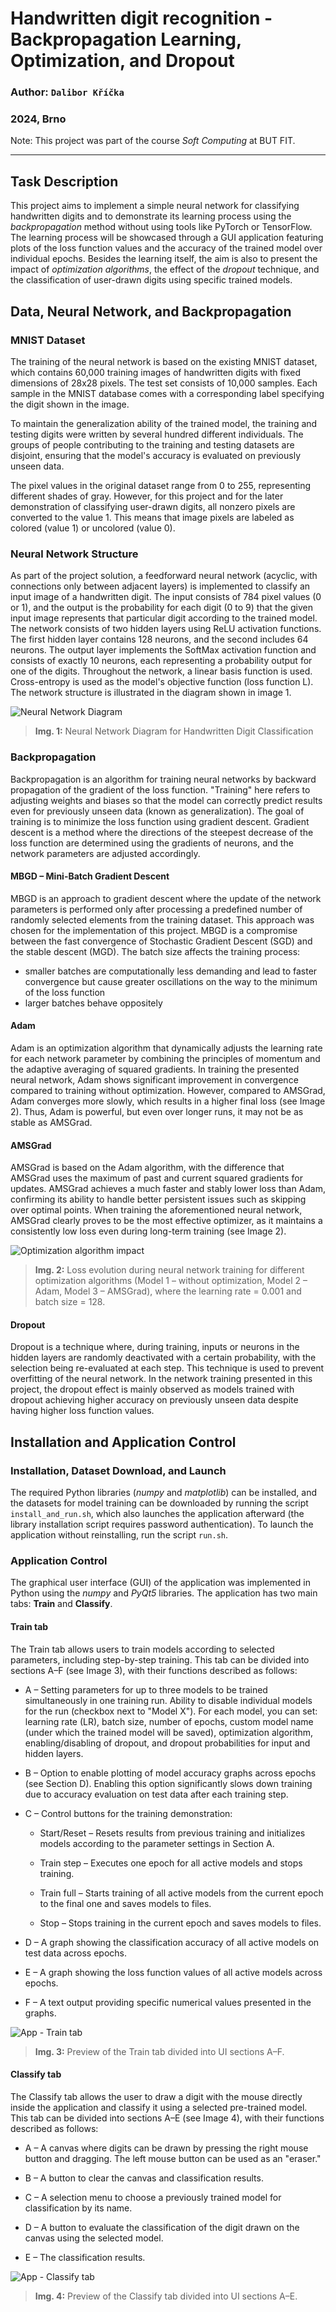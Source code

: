 # **Handwritten digit recognition - Backpropagation Learning, Optimization, and Dropout**
### Author: `Dalibor Kříčka`
### 2024, Brno

Note: This project was part of the course _Soft Computing_ at BUT FIT.

---

## **Task Description**
This project aims to implement a simple neural network for classifying handwritten digits and to demonstrate its learning process using the _backpropagation_ method without using tools like PyTorch or TensorFlow. The learning process will be showcased through a GUI application featuring plots of the loss function values and the accuracy of the trained model over individual epochs. Besides the learning itself, the aim is also to present the impact of _optimization algorithms_, the effect of the _dropout_ technique, and the classification of user-drawn digits using specific trained models.

## **Data, Neural Network, and Backpropagation**
### **MNIST Dataset**
The training of the neural network is based on the existing MNIST dataset, which contains 60,000 training images of handwritten digits with fixed dimensions of 28x28 pixels. The test set consists of 10,000 samples. Each sample in the MNIST database comes with a corresponding label specifying the digit shown in the image.

To maintain the generalization ability of the trained model, the training and testing digits were written by several hundred different individuals. The groups of people contributing to the training and testing datasets are disjoint, ensuring that the model's accuracy is evaluated on previously unseen data.

The pixel values in the original dataset range from 0 to 255, representing different shades of gray. However, for this project and for the later demonstration of classifying user-drawn digits, all nonzero pixels are converted to the value 1. This means that image pixels are labeled as colored (value 1) or uncolored (value 0).

### **Neural Network Structure**
As part of the project solution, a feedforward neural network (acyclic, with connections only between adjacent layers) is implemented to classify an input image of a handwritten digit.
The input consists of 784 pixel values (0 or 1), and the output is the probability for each digit (0 to 9) that the given input image represents that particular digit according to the trained model.
The network consists of two hidden layers using ReLU activation functions. The first hidden layer contains 128 neurons, and the second includes 64 neurons. The output layer implements the SoftMax activation function and consists of exactly 10 neurons, each representing a probability output for one of the digits.
Throughout the network, a linear basis function is used. Cross-entropy is used as the model's objective function (loss function L).
The network structure is illustrated in the diagram shown in image 1.

![Neural Network Diagram](img/sfcNN.png)
> **Img. 1:** Neural Network Diagram for Handwritten Digit Classification

### **Backpropagation**
Backpropagation is an algorithm for training neural networks by backward propagation of the gradient of the loss function. "Training" here refers to adjusting weights and biases so that the model can correctly predict results even for previously unseen data (known as generalization).
The goal of training is to minimize the loss function using gradient descent. Gradient descent is a method where the directions of the steepest decrease of the loss function are determined using the gradients of neurons, and the network parameters are adjusted accordingly.

#### MBGD – Mini-Batch Gradient Descent
MBGD is an approach to gradient descent where the update of the network parameters is performed only after processing a predefined number of randomly selected elements from the training dataset.
This approach was chosen for the implementation of this project. MBGD is a compromise between the fast convergence of Stochastic Gradient Descent (SGD) and the stable descent (MGD).
The batch size affects the training process:
* smaller batches are computationally less demanding and lead to faster convergence but cause greater oscillations on the way to the minimum of the loss function
* larger batches behave oppositely


#### Adam
Adam is an optimization algorithm that dynamically adjusts the learning rate for each network parameter by combining the principles of momentum and the adaptive averaging of squared gradients.
In training the presented neural network, Adam shows significant improvement in convergence compared to training without optimization. However, compared to AMSGrad, Adam converges more slowly, which results in a higher final loss (see Image 2).
Thus, Adam is powerful, but even over longer runs, it may not be as stable as AMSGrad.

#### AMSGrad
AMSGrad is based on the Adam algorithm, with the difference that AMSGrad uses the maximum of past and current squared gradients for updates.
AMSGrad achieves a much faster and stably lower loss than Adam, confirming its ability to handle better persistent issues such as skipping over optimal points.
When training the aforementioned neural network, AMSGrad clearly proves to be the most effective optimizer, as it maintains a consistently low loss even during long-term training (see Image 2).

![Optimization algorithm impact](img/opt_algoritms.png)
> **Img. 2:** Loss evolution during neural network training for different optimization algorithms
(Model 1 – without optimization, Model 2 – Adam, Model 3 – AMSGrad), where the learning rate = 0.001 and batch size = 128.

#### Dropout
Dropout is a technique where, during training, inputs or neurons in the hidden layers are randomly deactivated with a certain probability, with the selection being re-evaluated at each step.
This technique is used to prevent overfitting of the neural network.
In the network training presented in this project, the dropout effect is mainly observed as models trained with dropout achieving higher accuracy on previously unseen data despite having higher loss function values.

## **Installation and Application Control**
### **Installation, Dataset Download, and Launch**
The required Python libraries (_numpy_ and _matplotlib_) can be installed, and the datasets for model training can be downloaded by running the script `install_and_run.sh`, which also launches the application afterward (the library installation script requires password authentication).
To launch the application without reinstalling, run the script `run.sh`.

### **Application Control**

The graphical user interface (GUI) of the application was implemented in Python using the _numpy_ and _PyQt5_ libraries.
The application has two main tabs: **Train** and **Classify**.

#### Train tab

The Train tab allows users to train models according to selected parameters, including step-by-step training.
This tab can be divided into sections A–F (see Image 3), with their functions described as follows:

- A – Setting parameters for up to three models to be trained simultaneously in one training run.
Ability to disable individual models for the run (checkbox next to "Model X").
For each model, you can set: learning rate (LR), batch size, number of epochs, custom model name (under which the trained model will be saved), optimization algorithm, enabling/disabling of dropout, and dropout probabilities for input and hidden layers.

- B – Option to enable plotting of model accuracy graphs across epochs (see Section D).
Enabling this option significantly slows down training due to accuracy evaluation on test data after each training step.

- C – Control buttons for the training demonstration:

   - Start/Reset – Resets results from previous training and initializes models according to the parameter settings in Section A.

   - Train step – Executes one epoch for all active models and stops training.

   - Train full – Starts training of all active models from the current epoch to the final one and saves models to files.

   - Stop – Stops training in the current epoch and saves models to files.

- D – A graph showing the classification accuracy of all active models on test data across epochs.

- E – A graph showing the loss function values of all active models across epochs.

- F – A text output providing specific numerical values presented in the graphs.

![App - Train tab](img/train_tab.png)
> **Img. 3:** Preview of the Train tab divided into UI sections A–F.

#### Classify tab

The Classify tab allows the user to draw a digit with the mouse directly inside the application and classify it using a selected pre-trained model.
This tab can be divided into sections A–E (see Image 4), with their functions described as follows:

- A – A canvas where digits can be drawn by pressing the right mouse button and dragging.
The left mouse button can be used as an "eraser."

- B – A button to clear the canvas and classification results.

- C – A selection menu to choose a previously trained model for classification by its name.

- D – A button to evaluate the classification of the digit drawn on the canvas using the selected model.

- E – The classification results.

![App - Classify tab](img/classify_tab.png)
> **Img. 4:** Preview of the Classify tab divided into UI sections A–E.